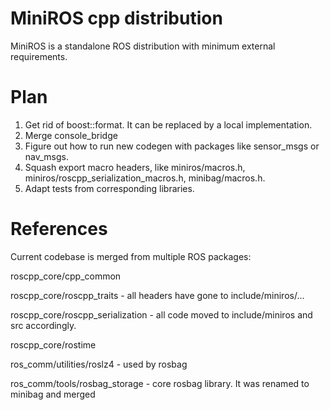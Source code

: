 # MiniROS cpp distribution #

MiniROS is a standalone ROS distribution with minimum external requirements.

# Plan #

1. Get rid of boost::format. It can be replaced by a local implementation.
1. Merge console_bridge
1. Figure out how to run new codegen with packages like sensor_msgs or nav_msgs.
1. Squash export macro headers, like miniros/macros.h, miniros/roscpp_serialization_macros.h, minibag/macros.h.
1. Adapt tests from corresponding libraries.

# References #

Current codebase is merged from multiple ROS packages:

roscpp_core/cpp_common

roscpp_core/roscpp_traits - all headers have gone to include/miniros/...

roscpp_core/roscpp_serialization - all code moved to include/miniros and src accordingly.

roscpp_core/rostime

ros_comm/utilities/roslz4 - used by rosbag

ros_comm/tools/rosbag_storage - core rosbag library. It was renamed to minibag and merged
